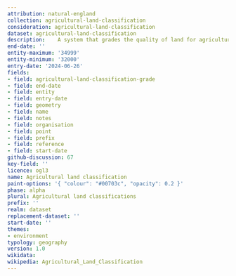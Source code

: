 ```yaml
---
attribution: natural-england
collection: agricultural-land-classification
consideration: agricultural-land-classification
dataset: agricultural-land-classification
description: 	A system that grades the quality of land for agricultural use
end-date: ''
entity-maximum: '34999'
entity-minimum: '32000'
entry-date: '2024-06-26'
fields:
- field: agricultural-land-classification-grade
- field: end-date
- field: entity
- field: entry-date
- field: geometry
- field: name
- field: notes
- field: organisation
- field: point
- field: prefix
- field: reference
- field: start-date
github-discussion: 67
key-field: ''
licence: ogl3
name: Agricultural land classification
paint-options: '{ "colour": "#00703c", "opacity": 0.2 }'
phase: alpha
plural: Agricultural land classifications
prefix: ''
realm: dataset
replacement-dataset: ''
start-date: ''
themes:
- environment
typology: geography
version: 1.0
wikidata: 
wikipedia: Agricultural_Land_Classification
---
```


